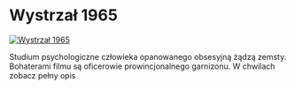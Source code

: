 Wystrzał 1965 
=============
[![Wystrzał 1965 ](http://vidos.pl/images/player.gif)](http://vidos.pl/wystrzal-1965)

 Studium psychologiczne człowieka opanowanego obsesyjną żądzą zemsty. Bohaterami filmu są oficerowie prowincjonalnego garnizonu. W chwilach zobacz pełny opis
